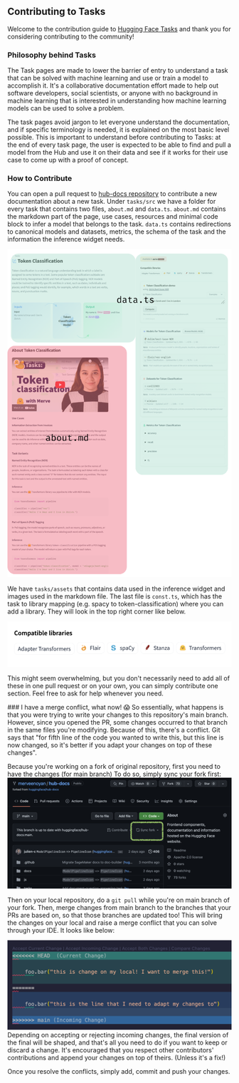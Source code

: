 ## Contributing to Tasks

Welcome to the contribution guide to [Hugging Face Tasks](https://huggingface.co/tasks) and thank you for considering contributing to the community!

### Philosophy behind Tasks

The Task pages are made to lower the barrier of entry to understand a task that can be solved with machine learning and use or train a model to accomplish it. It's a collaborative documentation effort made to help out software developers, social scientists, or anyone with no background in machine learning that is interested in understanding how machine learning models can be used to solve a problem. 

The task pages avoid jargon to let everyone understand the documentation, and if specific terminology is needed, it is explained on the most basic level possible. This is important to understand before contributing to Tasks: at the end of every task page, the user is expected to be able to find and pull a model from the Hub and use it on their data and see if it works for their use case to come up with a proof of concept.

### How to Contribute
You can open a pull request to [hub-docs repository](https://github.com/huggingface/hub-docs) to contribute a new documentation about a new task. Under `tasks/src` we have a folder for every task that contains two files, `about.md` and `data.ts`. `about.md` contains the markdown part of the page, use cases, resources and minimal code block to infer a model that belongs to the task. `data.ts` contains redirections to canonical models and datasets, metrics, the schema of the task and the information the inference widget needs. 

![Anatomy of a Task Page](tasks/assets/contribution-guide/anatomy.png)

We have `tasks/assets` that contains data used in the inference widget and images used in the markdown file. The last file is `const.ts`, which has the task to library mapping (e.g. spacy to token-classification) where you can add a library. They will look in the top right corner like below.

![Libraries of a Task](tasks/assets/contribution-guide/libraries.png)

This might seem overwhelming, but you don't necessarily need to add all of these in one pull request or on your own, you can simply contribute one section. Feel free to ask for help whenever you need. 

### I have a merge conflict, what now! 😱
So essentially, what happens is that you were trying to write your changes to this repository's main branch. However, since you opened the PR, some changes occurred to that branch in the same files you're modifying. Because of this, there's a conflict. Git says that "for fifth line of the code you wanted to write this, but this line is now changed, so it's better if you adapt your changes on top of these changes".

Because you're working on a fork of original repository, first you need to have the changes (for main branch) To do so, simply sync your fork first:
![Sync Fork](tasks/assets/contribution-guide/sync-fork.png)

Then on your local repository, do a `git pull` while you're on main branch of your fork. Then, merge changes from main branch to the branches that your PRs are based on, so that those branches are updated too! This will bring the changes on your local and raise a merge conflict that you can solve through your IDE. It looks like below:

![Merge Conflict](tasks/assets/contribution-guide/merge-conflict.png)
Depending on accepting or rejecting incoming changes, the final version of the final will be shaped, and that's all you need to do if you want to keep or discard a change. It's encouraged that you respect other contributors' contributions and append your changes on top of theirs. (Unless it's a fix!)

Once you resolve the conflicts, simply add, commit and push your changes.